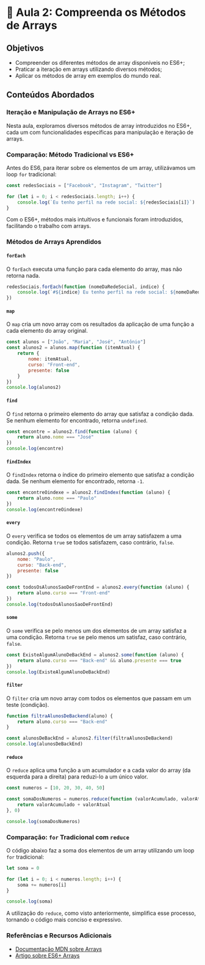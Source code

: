 # 📝 Aula 2: Compreenda os Métodos de Arrays

## Objetivos

-   Compreender os diferentes métodos de array disponíveis no ES6+;
-   Praticar a iteração em arrays utilizando diversos métodos;
-   Aplicar os métodos de array em exemplos do mundo real.

## Conteúdos Abordados

### Iteração e Manipulação de Arrays no ES6+

Nesta aula, exploramos diversos métodos de array introduzidos no ES6+, cada um com funcionalidades específicas para manipulação e iteração de arrays.

### Comparação: Método Tradicional vs ES6+

Antes do ES6, para iterar sobre os elementos de um array, utilizávamos um loop `for` tradicional:

```javascript
const redesSociais = ["Facebook", "Instagram", "Twitter"]

for (let i = 0; i < redesSociais.length; i++) {
    console.log(`Eu tenho perfil na rede social: ${redesSociais[i]}`)
}
```

Com o ES6+, métodos mais intuitivos e funcionais foram introduzidos, facilitando o trabalho com arrays.

### Métodos de Arrays Aprendidos

#### `forEach`

O `forEach` executa uma função para cada elemento do array, mas não retorna nada.

```javascript
redesSociais.forEach(function (nomeDaRedeSocial, indice) {
    console.log(`#${indice} Eu tenho perfil na rede social: ${nomeDaRedeSocial}`)
})
```

#### `map`

O `map` cria um novo array com os resultados da aplicação de uma função a cada elemento do array original.

```javascript
const alunos = ["João", "Maria", "José", "Antônio"]
const alunos2 = alunos.map(function (itemAtual) {
    return {
        nome: itemAtual,
        curso: "Front-end",
        presente: false
    }
})
console.log(alunos2)
```

#### `find`

O `find` retorna o primeiro elemento do array que satisfaz a condição dada. Se nenhum elemento for encontrado, retorna `undefined`.

```javascript
const encontre = alunos2.find(function (aluno) {
    return aluno.nome === "José"
})
console.log(encontre)
```

#### `findIndex`

O `findIndex` retorna o índice do primeiro elemento que satisfaz a condição dada. Se nenhum elemento for encontrado, retorna `-1`.

```javascript
const encontreOindexe = alunos2.findIndex(function (aluno) {
    return aluno.nome === "Paulo"
})
console.log(encontreOindexe)
```

#### `every`

O `every` verifica se todos os elementos de um array satisfazem a uma condição. Retorna `true` se todos satisfazem, caso contrário, `false`.

```javascript
alunos2.push({
    nome: "Paulo",
    curso: "Back-end",
    presente: false
})

const todosOsAlunosSaoDeFrontEnd = alunos2.every(function (aluno) {
    return aluno.curso === "Front-end"
})
console.log(todosOsAlunosSaoDeFrontEnd)
```

#### `some`

O `some` verifica se pelo menos um dos elementos de um array satisfaz a uma condição. Retorna `true` se pelo menos um satisfaz, caso contrário, `false`.

```javascript
const ExisteAlgumAlunoDeBackEnd = alunos2.some(function (aluno) {
    return aluno.curso === "Back-end" && aluno.presente === true
})
console.log(ExisteAlgumAlunoDeBackEnd)
```

#### `filter`

O `filter` cria um novo array com todos os elementos que passam em um teste (condição).

```javascript
function filtraAlunosDeBackend(aluno) {
    return aluno.curso === "Back-end"
}

const alunosDeBackEnd = alunos2.filter(filtraAlunosDeBackend)
console.log(alunosDeBackEnd)
```

#### `reduce`

O `reduce` aplica uma função a um acumulador e a cada valor do array (da esquerda para a direita) para reduzi-lo a um único valor.

```javascript
const numeros = [10, 20, 30, 40, 50]

const somaDosNumeros = numeros.reduce(function (valorAcumulado, valorAtual) {
    return valorAcumulado + valorAtual
}, 0)

console.log(somaDosNumeros)
```

### Comparação: `for` Tradicional com `reduce`

O código abaixo faz a soma dos elementos de um array utilizando um loop `for` tradicional:

```javascript
let soma = 0

for (let i = 0; i < numeros.length; i++) {
    soma += numeros[i]
}

console.log(soma)
```

A utilização do `reduce`, como visto anteriormente, simplifica esse processo, tornando o código mais conciso e expressivo.

### Referências e Recursos Adicionais

-   [Documentação MDN sobre Arrays](https://developer.mozilla.org/pt-BR/docs/Web/JavaScript/Reference/Global_Objects/Array)
-   [Artigo sobre ES6+ Arrays](https://www.freecodecamp.org/news/javascript-array-methods-cheat-sheet/)

